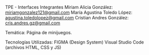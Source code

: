 TPE - Interfaces
Integrantes
Miriam Alicia González: miriamgonzalez121@gmail.com
María Agustina Toledo López: agustina.toledolopez@gmail.com
Cristian Andres González: cris.andres.gz@gmail.com

Temática:
Página de minijuegos.

Tecnologías Utilizadas:
FIGMA (Design System)
Visual Studio Code (archivos HTML, CSS y JS)
